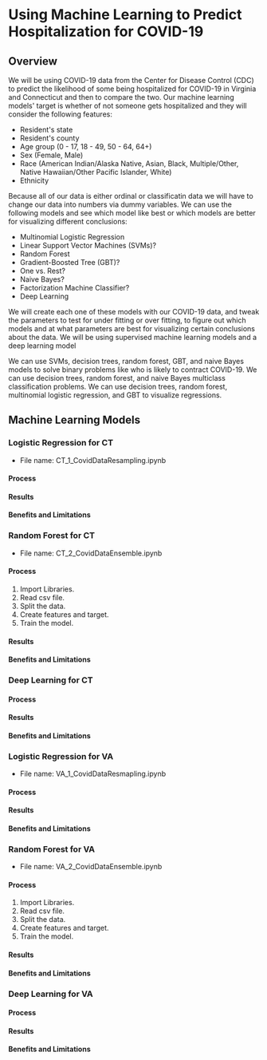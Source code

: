 # Using Machine Learning to Predict Hospitalization for COVID-19

## Overview

  We will be using COVID-19 data from the Center for Disease Control (CDC) to predict the likelihood of some being hospitalized for COVID-19 in Virginia and Connecticut and then to compare the two. Our machine learning models' target is whether of not someone gets hospitalized and they will consider the following features:
  
  * Resident's state
  * Resident's county
  * Age group (0 - 17, 18 - 49, 50 - 64, 64+)
  * Sex (Female, Male)
  * Race (American Indian/Alaska Native, Asian, Black, Multiple/Other, Native Hawaiian/Other Pacific Islander, White)
  * Ethnicity

  Because all of our data is either ordinal or classificatin data we will have to change our data into numbers via dummy variables. We can use the following models and see which model like best or which models are better for visualizing different conclusions:
  
  * Multinomial Logistic Regression
  * Linear Support Vector Machines (SVMs)?
  * Random Forest
  * Gradient-Boosted Tree (GBT)?
  * One vs. Rest?
  * Naive Bayes?
  * Factorization Machine Classifier?
  * Deep Learning

  We will create each one of these models with our COVID-19 data, and tweak the parameters to test for under fitting or over fitting, to figure out which models and at what parameters are best for visualizing certain conclusions about the data. We will be using supervised machine learning models and a deep learning model
  
  We can use SVMs, decision trees, random forest, GBT, and naive Bayes models to solve binary problems like who is likely to contract COVID-19. We can use decision trees, random forest, and naive Bayes multiclass classification problems. We can use decision trees, random forest, multinomial logistic regression, and GBT to visualize regressions.
  

## Machine Learning Models

### Logistic Regression for CT
  * File name: CT_1_CovidDataResampling.ipynb
#### Process
#### Results
#### Benefits and Limitations

### Random Forest for CT
  * File name: CT_2_CovidDataEnsemble.ipynb
#### Process
  1. Import Libraries.
  2. Read csv file.
  3. Split the data.
  4. Create features and target.
  5. Train the model.
#### Results
#### Benefits and Limitations

### Deep Learning for CT
#### Process
#### Results
#### Benefits and Limitations

### Logistic Regression for VA
   * File name: VA_1_CovidDataResmapling.ipynb
#### Process
#### Results
#### Benefits and Limitations

### Random Forest for VA
  * File name: VA_2_CovidDataEnsemble.ipynb
#### Process
  1. Import Libraries.
  2. Read csv file.
  3. Split the data.
  4. Create features and target.
  5. Train the model.
#### Results
#### Benefits and Limitations

### Deep Learning for VA
#### Process
#### Results
#### Benefits and Limitations
